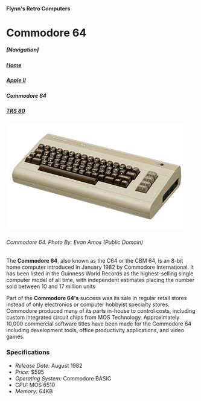 <!DOCTYPE html>
<html>

<head>
	<metacharset="utf-8">
	<title>Commodore 64</title>
</head>

<body>
<h4>Flynn's Retro Computers</h4>
<h1>Commodore 64</h1>

<h5>[Navigation]</h5>
<h5><a href="index.html" > Home</a></h5>
<h5><a href="apple-ii.html" > Apple II</a></h5>
<h5><em>Commodore 64</em></h5>
<h5><a href="trs-80.html" > TRS 80</a></h5>

<img src="commodore-64.jpg" alt="Commodore 64">
<h6><em>Commodore 64. Photo By: Evan Amos (Public Domain)</h6></em>

<p>The <strong>Commodore 64</strong>, also known as the C64 or the CBM 64, is an 8-bit home computer introduced in January 1982 by Commodore International. It has been listed in the Guinness World Records as the highest-selling single computer model of all time, with independent estimates placing the number sold between 10 and 17 million units</p>

<p>Part of the <strong>Commodore 64's</strong> success was its sale in regular retail stores instead of only electronics or computer hobbyist specialty stores. Commodore produced many of its parts in-house to control costs, including custom integrated circuit chips from MOS Technology. Approximately 10,000 commercial software titles have been made for the Commodore 64 including development tools, office productivity applications, and video games.</p>


<h3>Specifications</h3>
<ul>
	<li><em>Release Date:</em> August 1982</li>
	<li><em>Price:</em> $595</li>
	<li><em>Operating System:</em> Commodore BASIC</li>
	<li><em>CPU:</em> MOS 6510</li>
	<li><em>Memory:</em> 64KB</li>
</ul>
</body>

</html>

